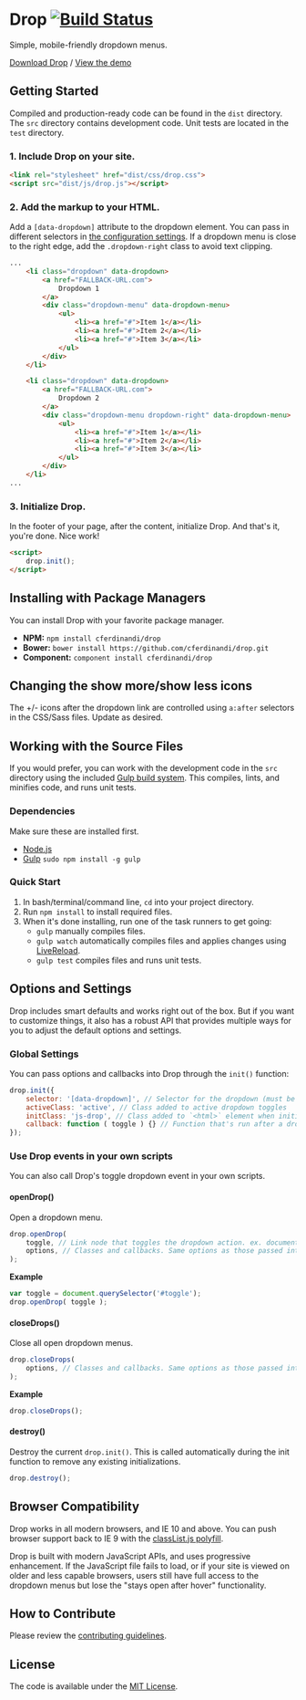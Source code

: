 # Drop [![Build Status](https://travis-ci.org/cferdinandi/drop.svg)](https://travis-ci.org/cferdinandi/drop)
Simple, mobile-friendly dropdown menus.

[Download Drop](https://github.com/cferdinandi/drop/archive/master.zip) / [View the demo](http://cferdinandi.github.io/drop/)



## Getting Started

Compiled and production-ready code can be found in the `dist` directory. The `src` directory contains development code. Unit tests are located in the `test` directory.

### 1. Include Drop on your site.

```html
<link rel="stylesheet" href="dist/css/drop.css">
<script src="dist/js/drop.js"></script>
```

### 2. Add the markup to your HTML.

Add a `[data-dropdown]` attribute to the dropdown element. You can pass in different selectors in [the configuration settings](#options-and-settings). If a dropdown menu is close to the right edge, add the `.dropdown-right` class to avoid text clipping.

```html
...
	<li class="dropdown" data-dropdown>
		<a href="FALLBACK-URL.com">
			Dropdown 1
		</a>
		<div class="dropdown-menu" data-dropdown-menu>
			<ul>
				<li><a href="#">Item 1</a></li>
				<li><a href="#">Item 2</a></li>
				<li><a href="#">Item 3</a></li>
			</ul>
		</div>
	</li>

	<li class="dropdown" data-dropdown>
		<a href="FALLBACK-URL.com">
			Dropdown 2
		</a>
		<div class="dropdown-menu dropdown-right" data-dropdown-menu>
			<ul>
				<li><a href="#">Item 1</a></li>
				<li><a href="#">Item 2</a></li>
				<li><a href="#">Item 3</a></li>
			</ul>
		</div>
	</li>
...
```

### 3. Initialize Drop.

In the footer of your page, after the content, initialize Drop. And that's it, you're done. Nice work!

```html
<script>
	drop.init();
</script>
```



## Installing with Package Managers

You can install Drop with your favorite package manager.

* **NPM:** `npm install cferdinandi/drop`
* **Bower:** `bower install https://github.com/cferdinandi/drop.git`
* **Component:** `component install cferdinandi/drop`



## Changing the show more/show less icons

The +/- icons after the dropdown link are controlled using `a:after` selectors in the CSS/Sass files. Update as desired.



## Working with the Source Files

If you would prefer, you can work with the development code in the `src` directory using the included [Gulp build system](http://gulpjs.com/). This compiles, lints, and minifies code, and runs unit tests.

### Dependencies
Make sure these are installed first.

* [Node.js](http://nodejs.org)
* [Gulp](http://gulpjs.com) `sudo npm install -g gulp`

### Quick Start

1. In bash/terminal/command line, `cd` into your project directory.
2. Run `npm install` to install required files.
3. When it's done installing, run one of the task runners to get going:
	* `gulp` manually compiles files.
	* `gulp watch` automatically compiles files and applies changes using [LiveReload](http://livereload.com/).
	* `gulp test` compiles files and runs unit tests.



## Options and Settings

Drop includes smart defaults and works right out of the box. But if you want to customize things, it also has a robust API that provides multiple ways for you to adjust the default options and settings.

### Global Settings

You can pass options and callbacks into Drop through the `init()` function:

```javascript
drop.init({
	selector: '[data-dropdown]', // Selector for the dropdown (must be a valid CSS selector)
	activeClass: 'active', // Class added to active dropdown toggles
	initClass: 'js-drop', // Class added to `<html>` element when initiated
	callback: function ( toggle ) {} // Function that's run after a dropdown is toggled
});
```

### Use Drop events in your own scripts

You can also call Drop's toggle dropdown event in your own scripts.

#### openDrop()
Open a dropdown menu.

```javascript
drop.openDrop(
	toggle, // Link node that toggles the dropdown action. ex. document.querySelector('#toggle')
	options, // Classes and callbacks. Same options as those passed into the init() function
);
```

**Example**

```javascript
var toggle = document.querySelector('#toggle');
drop.openDrop( toggle );
```

#### closeDrops()
Close all open dropdown menus.

```javascript
drop.closeDrops(
	options, // Classes and callbacks. Same options as those passed into the init() function
);
```

**Example**

```javascript
drop.closeDrops();
```

#### destroy()
Destroy the current `drop.init()`. This is called automatically during the init function to remove any existing initializations.

```javascript
drop.destroy();
```


## Browser Compatibility

Drop works in all modern browsers, and IE 10 and above. You can push browser support back to IE 9 with the [classList.js polyfill](https://github.com/eligrey/classList.js/).

Drop is built with modern JavaScript APIs, and uses progressive enhancement. If the JavaScript file fails to load, or if your site is viewed on older and less capable browsers, users still have full access to the dropdown menus but lose the "stays open after hover" functionality.



## How to Contribute

Please review the  [contributing guidelines](CONTRIBUTING.md).



## License

The code is available under the [MIT License](LICENSE.md).